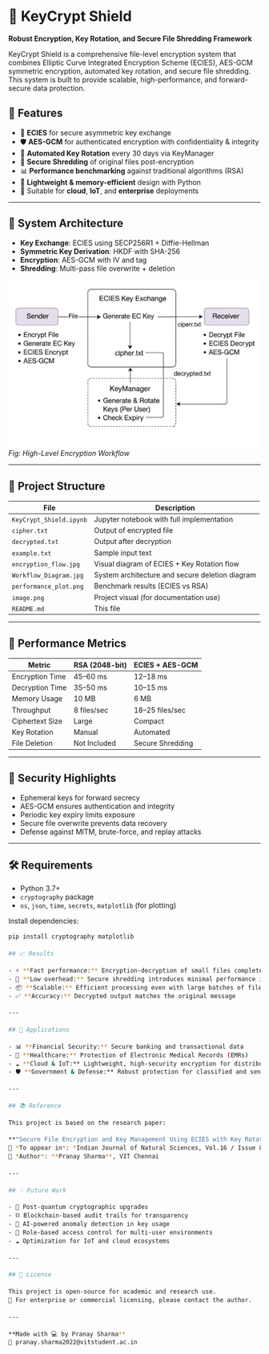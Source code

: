 # 🔐 KeyCrypt Shield

**Robust Encryption, Key Rotation, and Secure File Shredding Framework**

KeyCrypt Shield is a comprehensive file-level encryption system that combines Elliptic Curve Integrated Encryption Scheme (ECIES), AES-GCM symmetric encryption, automated key rotation, and secure file shredding. This system is built to provide scalable, high-performance, and forward-secure data protection.

## 🚀 Features

- 🔑 **ECIES** for secure asymmetric key exchange
- 🛡️ **AES-GCM** for authenticated encryption with confidentiality & integrity
- 🔁 **Automated Key Rotation** every 30 days via KeyManager
- 🧨 **Secure Shredding** of original files post-encryption
- 📊 **Performance benchmarking** against traditional algorithms (RSA)
- 📂 **Lightweight & memory-efficient** design with Python
- 📎 Suitable for **cloud**, **IoT**, and **enterprise** deployments

---

## 🧠 System Architecture

- **Key Exchange**: ECIES using SECP256R1 + Diffie-Hellman
- **Symmetric Key Derivation**: HKDF with SHA-256
- **Encryption**: AES-GCM with IV and tag
- **Shredding**: Multi-pass file overwrite + deletion

![](Workflow_Diagram.jpg)
*Fig: High-Level Encryption Workflow*

---

## 📁 Project Structure

| File | Description |
|------|-------------|
| `KeyCrypt_Shield.ipynb` | Jupyter notebook with full implementation |
| `cipher.txt` | Output of encrypted file |
| `decrypted.txt` | Output after decryption |
| `example.txt` | Sample input text |
| `encryption_flow.jpg` | Visual diagram of ECIES + Key Rotation flow |
| `Workflow_Diagram.jpg` | System architecture and secure deletion diagram |
| `performance_plot.png` | Benchmark results (ECIES vs RSA) |
| `image.png` | Project visual (for documentation use) |
| `README.md` | This file |

---

## 🔬 Performance Metrics

| Metric | RSA (2048-bit) | ECIES + AES-GCM |
|--------|----------------|------------------|
| Encryption Time | 45–60 ms | 12–18 ms |
| Decryption Time | 35–50 ms | 10–15 ms |
| Memory Usage | 10 MB | 6 MB |
| Throughput | 8 files/sec | 18–25 files/sec |
| Ciphertext Size | Large | Compact |
| Key Rotation | Manual | Automated |
| File Deletion | Not Included | Secure Shredding |

---

## 🔐 Security Highlights

- Ephemeral keys for forward secrecy
- AES-GCM ensures authentication and integrity
- Periodic key expiry limits exposure
- Secure file overwrite prevents data recovery
- Defense against MITM, brute-force, and replay attacks

---

## 🛠 Requirements

- Python 3.7+
- `cryptography` package
- `os`, `json`, `time`, `secrets`, `matplotlib` (for plotting)

Install dependencies:
```bash
pip install cryptography matplotlib

## 📈 Results

- ⚡ **Fast performance:** Encryption-decryption of small files completes in under 1 second  
- 🧨 **Low overhead:** Secure shredding introduces minimal performance impact  
- 📦 **Scalable:** Efficient processing even with large batches of files  
- ✅ **Accuracy:** Decrypted output matches the original message

---

## 🧩 Applications

- 📊 **Financial Security:** Secure banking and transactional data  
- 🏥 **Healthcare:** Protection of Electronic Medical Records (EMRs)  
- ☁️ **Cloud & IoT:** Lightweight, high-security encryption for distributed systems  
- 🛡️ **Government & Defense:** Robust protection for classified and sensitive documents

---

## 📚 Reference

This project is based on the research paper:

**"Secure File Encryption and Key Management Using ECIES with Key Rotation and Secure Shredding"**  
📅 *To appear in*: *Indian Journal of Natural Sciences, Vol.16 / Issue 89 / April 2025*  
👤 *Author*: **Pranay Sharma**, VIT Chennai

---

## 💡 Future Work

- 🔐 Post-quantum cryptographic upgrades  
- ⛓️ Blockchain-based audit trails for transparency  
- 🤖 AI-powered anomaly detection in key usage  
- 👥 Role-based access control for multi-user environments  
- ☁️ Optimization for IoT and cloud ecosystems

---

## 📃 License

This project is open-source for academic and research use.  
📩 For enterprise or commercial licensing, please contact the author.

---

**Made with 💻 by Pranay Sharma**  
📧 pranay.sharma2022@vitstudent.ac.in

